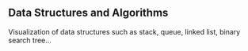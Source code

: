 ## Data Structures and Algorithms

Visualization of data structures such as stack, queue, linked list, binary search tree...
